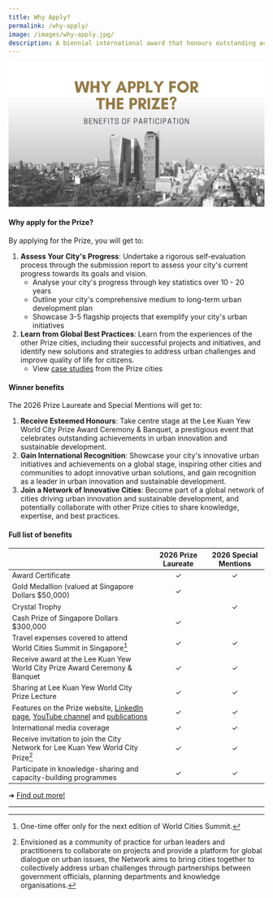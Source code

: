 ```yaml
---
title: Why Apply?
permalink: /why-apply/
image: /images/why-apply.jpg/
description: A biennial international award that honours outstanding achievements and contributions to the creation of liveable, vibrant and sustainable urban communities around the world.
---
```


![Why oh why](/images/why-apply.jpg)

#### **Why apply for the Prize?**

By applying for the Prize, you will get to: 

1. **Assess Your City's Progress**: Undertake a rigorous self-evaluation process through the submission report to assess your city's current progress towards its goals and vision.
   - Analyse your city's progress through key statistics over 10 - 20 years
   - Outline your city's comprehensive medium to long-term urban development plan
   - Showcase 3-5 flagship projects that exemplify your city's urban initiatives 
2. **Learn from Global Best Practices**: Learn from the experiences of the other Prize cities, including their successful projects and initiatives, and identify new solutions and strategies to address urban challenges and improve quality of life for citizens.
   - View [case studies](/resources/case-studies/) from the Prize cities

#### **Winner benefits**

The 2026 Prize Laureate and Special Mentions will get to:

1. **Receive Esteemed Honours**: Take centre stage at the Lee Kuan Yew World City Prize Award Ceremony & Banquet, a prestigious event that celebrates outstanding achievements in urban innovation and sustainable development.
2. **Gain International Recognition**: Showcase your city's innovative urban initiatives and achievements on a global stage, inspiring other cities and communities to adopt innovative urban solutions, and gain recognition as a leader in urban innovation and sustainable development. 
3. **Join a Network of Innovative Cities**: Become part of a global network of cities driving urban innovation and sustainable development, and potentially collaborate with other Prize cities to share knowledge, expertise, and best practices.

#### **Full list of benefits**

| | 2026 Prize Laureate | 2026 Special Mentions |
|:---|:---:|:---:|
| Award Certificate | ✓ | ✓ |
| Gold Medallion (valued at Singapore Dollars $50,000) | ✓ |  |
| Crystal Trophy |  | ✓ |
| Cash Prize of Singapore Dollars $300,000 | ✓ |  |
| Travel expenses covered to attend World Cities Summit in Singapore[^1] | ✓ | ✓ |
| Receive award at the Lee Kuan Yew World City Prize Award Ceremony & Banquet | ✓ | ✓ |
| Sharing at Lee Kuan Yew World City Prize Lecture | ✓ | ✓ |
| Features on the Prize website, [LinkedIn page](https://www.linkedin.com/company/worldcityprize/), [YouTube channel](https://www.youtube.com/@worldcityprize) and [publications](documents/worldcityprize-2024.pdf/) | ✓ | ✓ |
| International media coverage | ✓ | ✓ |
| Receive invitation to join the City Network for Lee Kuan Yew World City Prize[^2] | ✓ | ✓ |
| Participate in knowledge-sharing and capacity-building programmes | ✓ | ✓ |

➜ [Find out more!](/prize-cycle/)

---

[^1]: One-time offer only for the next edition of World Cities Summit. 
[^2]: Envisioned as a community of practice for urban leaders and practitioners to collaborate on projects and provide a platform for global dialogue on urban issues, the Network aims to bring cities together to collectively address urban challenges through partnerships between government officials, planning departments and knowledge organisations.
